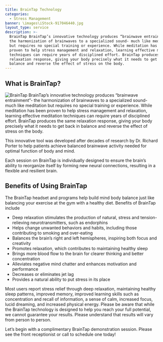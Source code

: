 ```yaml
---
title: BrainTap Technology
categories:
  - Stress Management
banner: \images\iStock-917046440.jpg
layout_type: service
description: >-
  BrainTap BrainTap’s innovative technology produces “brainwave entrainment”-
  the harmonization of brainwaves to a specialized sound- much like meditation
  but requires no special training or experience. While meditation has been
  proven to help stress management and relaxation, learning effective meditation
  techniques can require years of disciplined effort. BrainTap produces the same
  relaxation response, giving your body precisely what it needs to get back in
  balance and reverse the effect of stress on the body.
---
```

## What is BrainTap?


![BrainTap](/images/Brain-Tap-Girl-with-Headset-on.jpg "BrainTap") BrainTap’s innovative technology produces “brainwave entrainment”- the harmonization of brainwaves to a specialized sound- much like meditation but requires no special training or experience. While meditation has been proven to help stress management and relaxation, learning effective meditation techniques can require years of disciplined effort. BrainTap produces the same relaxation response, giving your body precisely what it needs to get back in balance and reverse the effect of stress on the body.

This innovative tool was developed after decades of research by Dr. Richard Porter to help patients achieve balanced brainwave activity needed for optimal function of body and mind.

Each session on BrainTap is individually designed to ensure the brain’s ability to reorganize itself by forming new neural connections, resulting in a flexible and resilient brain.

## Benefits of Using BrainTap

The BrainTap headset and programs help build mind body balance just like balancing your exercise at the gym with a healthy diet. Benefits of BrainTap include

* Deep relaxation stimulates the production
  of natural, stress and tension-relieving
  neurotransmitters, such as endorphins
* Helps change unwanted behaviors and
  habits, including those contributing to
  smoking and over-eating
* Balances the brain’s right and left
  hemispheres, inspiring both focus and
  creativity
* Promotes relaxation, which contributes to
  maintaining healthy sleep
* Brings more blood flow to the brain for
  clearer thinking and better concentration
* Alleviates negative mind chatter and
  enhances motivation and performance
* Decreases or eliminates jet lag
* Provides a natural ability to put stress in
  its place

Most users report stress relief through deep relaxation, maintaining healthy sleep patterns, improved memory, improved learning skills such as concentration and recall of information, a sense of calm, increased focus, lucid dreaming, and
increased physical energy. Please be aware that while the BrainTap technology is designed to help you reach your full potential, we cannot guarantee your results. Please understand that results will vary from person to person.

Let’s begin with a complimentary BrainTap demonstration session. Please see the front receptionist or call to schedule one today!

